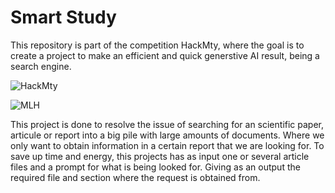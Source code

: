 # Smart Study

This repository is part of the competition HackMty, where the goal is to create a project to make an efficient and quick generstive AI result, being a search engine.

![HackMty](https://aistudio.blob.core.windows.net/random/AzureOpenAIKeys.png?sp=r&st=2023-09-23T21:32:41Z&se=2023-09-27T05:32:41Z&spr=https&sv=2022-11-02&sr=b&sig=LYMJH13tFL%2BKxf2Ku7pcrgvGAr4lPqFJ5xnwo8WqbxY%3D](https://www.google.com/url?sa=i&url=https%3A%2F%2Fhackmty.com%2F&psig=AOvVaw0cWkGM-bd5kr1G9qSvkjAT&ust=1695597390427000&source=images&cd=vfe&opi=89978449&ved=0CBEQjRxqFwoTCLiB-9LuwYEDFQAAAAAdAAAAABAE)https://www.google.com/url?sa=i&url=https%3A%2F%2Fhackmty.com%2F&psig=AOvVaw0cWkGM-bd5kr1G9qSvkjAT&ust=1695597390427000&source=images&cd=vfe&opi=89978449&ved=0CBEQjRxqFwoTCLiB-9LuwYEDFQAAAAAdAAAAABAE)

![MLH](https://aistudio.blob.core.windows.net/random/AzureOpenAIKeys.png?sp=r&st=2023-09-23T21:32:41Z&se=2023-09-27T05:32:41Z&spr=https&sv=2022-11-02&sr=b&sig=LYMJH13tFL%2BKxf2Ku7pcrgvGAr4lPqFJ5xnwo8WqbxY%3D](https://www.google.com/url?sa=i&url=https%3A%2F%2Fhackmty.com%2F&psig=AOvVaw0cWkGM-bd5kr1G9qSvkjAT&ust=1695597390427000&source=images&cd=vfe&opi=89978449&ved=0CBEQjRxqFwoTCLiB-9LuwYEDFQAAAAAdAAAAABAE)https://www.google.com/url?sa=i&url=https%3A%2F%2Fhackmty.com%2F&psig=AOvVaw0cWkGM-bd5kr1G9qSvkjAT&ust=1695597390427000&source=images&cd=vfe&opi=89978449&ved=0CBEQjRxqFwoTCLiB-9LuwYEDFQAAAAAdAAAAABAE](https://www.google.com/url?sa=i&url=https%3A%2F%2Fmlh.io%2F&psig=AOvVaw1bO1aKY3vk758MyfmWfqGX&ust=1695597488397000&source=images&cd=vfe&opi=89978449&ved=0CBAQjRxqFwoTCJi5zoHvwYEDFQAAAAAdAAAAABAE)https://www.google.com/url?sa=i&url=https%3A%2F%2Fmlh.io%2F&psig=AOvVaw1bO1aKY3vk758MyfmWfqGX&ust=1695597488397000&source=images&cd=vfe&opi=89978449&ved=0CBAQjRxqFwoTCJi5zoHvwYEDFQAAAAAdAAAAABAE)

This project is done to resolve the issue of searching for an scientific paper, articule or report into a big pile with large amounts of documents. Where we only want to obtain information in a certain report that we are looking for.
To save up time and energy, this projects has as input one or several article files and a prompt for what is being looked for. Giving as an output the required file and section where the request is obtained from.

